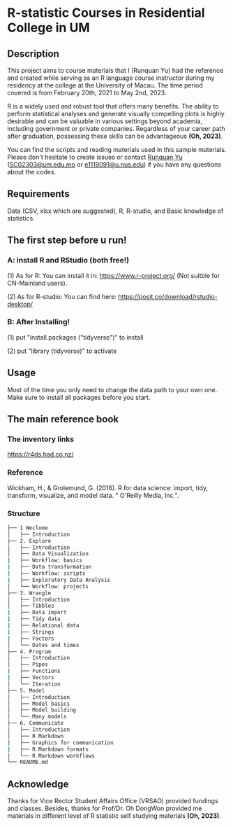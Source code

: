 # R-statistic Courses in Residential College in UM

## Description

This project aims to course materials that I (Runquan Yu) had the reference and created while serving as an R language course instructor during my residency at the college at the University of Macau. The time period covered is from February 20th, 2021 to May 2nd, 2023.

R is a widely used and robust tool that offers many benefits. The ability to perform statistical analyses and generate visually compelling plots is highly desirable and can be valuable in various settings beyond academia, including government or private companies. Regardless of your career path after graduation, possessing these skills can be advantageous **(Oh, 2023)**.

You can find the scripts and reading materials used in this sample materials. Please don't hesitate to create issues or contact [Runquan Yu](https://github.com/YURUNQUAN) (SC02303@um.edu.mo or e1119091@u.nus.edu) if you have any questions about the codes. 

## Requirements

Data (CSV, xlsx which are suggested), R, R-studio, and Basic knowledge of statistics. 

## The first step before u run!
### A: install R and RStudio (both free!)
(1) As for R: You can install it in: https://www.r-project.org/ (Not suitble for CN-Mainland users).

(2) As for R-studio: You can find here: https://posit.co/download/rstudio-desktop/
### B: After Installing!
(1) put "install.packages ("tidyverse")" to install

(2) put "library (tidyverse)" to activate

## Usage

Most of the time you only need to change the data path to your own one. Make sure to install all packages before you start.

## The main reference book
### The inventory links
https://r4ds.had.co.nz/
### Reference
Wickham, H., & Grolemund, G. (2016). R for data science: import, tidy, transform, visualize, and model data. " O'Reilly Media, Inc.".
### Structure
```bash
├── 1 Weclome
│   ├── Introduction     
├── 2. Explore
│   ├── Introduction        
│   ├── Data Visualization
|   ├── Workflow: basics
|   ├── Data transformation
|   ├── Workflow: scripts
|   ├── Exploratory Data Analysis
│   └── Workflow: projects
├── 3. Wrangle
│   ├── Introduction        
│   ├── Tibbles
|   ├── Data import
|   ├── Tidy data
|   ├── Relational data
|   ├── Strings
|   ├── Factors
│   └── Dates and times
├── 4. Program
│   ├── Introduction        
│   ├── Pipes
|   ├── Functions
|   ├── Vectors
│   └── Iteration
├── 5. Model
│   ├── Introduction        
│   ├── Model basics
|   ├── Model building
│   └── Many models
├── 6. Communicate
│   ├── Introduction        
│   ├── R Markdown
|   ├── Graphics for communication
|   ├── R Markdown formats
│   └── R Markdown workflows
└── README.md
```
## Acknowledge
Thanks for Vice Rector Student Affairs Office (VRSAO) provided fundings and classes. Besides, thanks for Prof/Dr. Oh DongWon provided me materials in different level of R statistic self studying materials **(Oh, 2023)**. 
